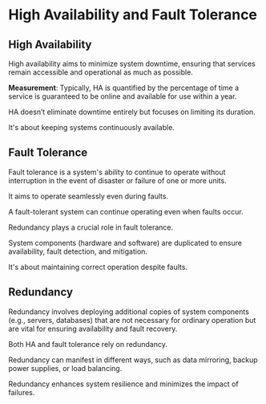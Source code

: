 # High Availability and Fault Tolerance

## High Availability

High availability aims to minimize system downtime, ensuring that services remain accessible and operational as much as possible.

**Measurement**: Typically, HA is quantified by the percentage of time a service is guaranteed to be online and available for use within a year.

HA doesn’t eliminate downtime entirely but focuses on limiting its duration.

It's about keeping systems continuously available.


## Fault Tolerance

Fault tolerance is a system's ability to continue to operate without interruption in the event of disaster or failure of one or more units.

It aims to operate seamlessly even during faults.

A fault-tolerant system can continue operating even when faults occur.

Redundancy plays a crucial role in fault tolerance.

System components (hardware and software) are duplicated to ensure availability, fault detection, and mitigation.

It's about maintaining correct operation despite faults.


## Redundancy

Redundancy involves deploying additional copies of system components (e.g., servers, databases) that are not necessary for ordinary operation but are vital for ensuring availability and fault recovery.

Both HA and fault tolerance rely on redundancy.

Redundancy can manifest in different ways, such as data mirroring, backup power supplies, or load balancing.

Redundancy enhances system resilience and minimizes the impact of failures.